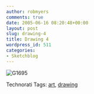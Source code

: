 ```yaml
---
author: robmyers
comments: true
date: 2005-06-16 08:20:48+00:00
layout: post
slug: drawing-4
title: Drawing 4
wordpress_id: 511
categories:
- Sketchblog
---
```


  
![G1695](/wp-content/g1695.png)  


Technorati Tags: [art](http://technorati.com/tag/art), [drawing](http://technorati.com/tag/drawing)

  


